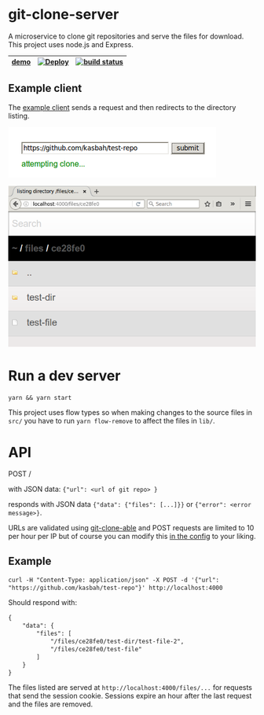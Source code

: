 
# git-clone-server

A microservice to clone git repositories and serve the files for download.
This project uses node.js and Express.

| [**demo**](https://git-clone-server.herokuapp.com) | [![Deploy](https://www.herokucdn.com/deploy/button.svg)](https://heroku.com/deploy?template=https://github.com/kasbah/git-clone-server)| [![build status][travis_status_svg]](https://travis-ci.org/kasbah/git-clone-server) |
|---|---|---|

## Example client
The [example client](client/) sends a request and then redirects to the directory listing. 

![screenshot1](screenshot1.png)

![screenshot2](screenshot2.png)

# Run a dev server

```
yarn && yarn start
```

This project uses flow types so when making changes to the source files in `src/` you have to run `yarn flow-remove` to affect the files in `lib/`.

# API

POST  /

with JSON data: `{"url": <url of git repo> }`

responds with JSON data `{"data": {"files": [...]}}` or `{"error": <error message>}`.

URLs are validated using [git-clone-able](https://github.com/kasbah/git-clone-able) and POST requests are limited to 10 per hour per IP but of course you can modify this [in the config](config.js) to your liking.

## Example

```
curl -H "Content-Type: application/json" -X POST -d '{"url": "https://github.com/kasbah/test-repo"}' http://localhost:4000
```
Should respond with:

```
{
    "data": {
        "files": [
            "/files/ce28fe0/test-dir/test-file-2",
            "/files/ce28fe0/test-file"
        ]
    }
}
```

The files listed are served at `http://localhost:4000/files/...` for requests that send the session cookie.
Sessions expire an hour after the last request and the files are removed.

[travis_status_svg]: https://travis-ci.org/kasbah/git-clone-server.svg?branch=master
